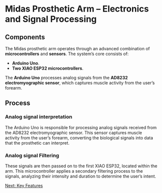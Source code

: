 # Midas Prosthetic Arm – Electronics and Signal Processing

## Components
The Midas prosthetic arm operates through an advanced combination of **microcontrollers** and **sensors**. The system’s core consists of:

- **Arduino Uno**.
- **Two XIAO ESP32 microcontrollers**.

The **Arduino Uno** processes analog signals from the **AD8232 electromyographic sensor**, which captures muscle activity from the user’s forearm.

## Process

### Analog signal interpretation
The Arduino Uno is responsible for processing analog signals received from the AD8232 electromyographic sensor. This sensor captures muscle activity from the user’s forearm, converting the biological signals into data that the prosthetic can interpret.

###  Analog signal Filtering
These signals are then passed on to the first XIAO ESP32, located within the arm. This microcontroller applies a secondary filtering process to the signals, analyzing their intensity and duration to determine the user’s intent.


[Next: Key Features](./midas-features.md)
